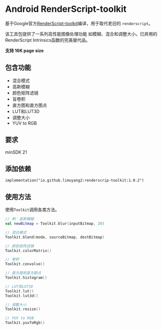 # Android RenderScript-toolkit

基于Google官方[RenderScript-toolkit](https://github.com/android/renderscript-intrinsics-replacement-toolkit)编译，用于取代老旧的 `renderscript`。

该工具包提供了一系列高性能图像处理功能 如模糊、混合和调整大小。已弃用的RenderScript Intrinsics函数的完美替代品。

**支持 16K page size**

## 包含功能
- 混合模式
- 高斯模糊
- 颜色矩阵滤镜
- 盲卷积
- 直方图和直方图点
- LUT和LUT3D
- 调整大小
- YUV to RGB

## 要求
minSDK 21

## 添加依赖
```
implementation("io.github.limuyang2:renderscrip-toolkit:1.0.2")
```

## 使用方法
使用`Toolkit`调用各类方法。
```kotlin
// 例：高斯模糊
val newBitmap = Toolkit.blur(inputBitmap, 20)

// 混合模式
Toolkit.blend(mode, sourceBitmap, destBitmap)

// 颜色矩阵滤镜
Toolkit.colorMatrix()

// 卷积
Toolkit.convolve()

// 直方图和直方图点
Toolkit.histogram()

// LUT和LUT3D
Toolkit.lut()
Toolkit.lut3d()

// 调整大小
Toolkit.resize()

// YUV to RGB
Toolkit.yuvToRgb()
```


